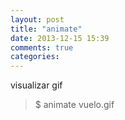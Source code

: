 ```yaml
---
layout: post
title: "animate"
date: 2013-12-15 15:39
comments: true
categories: 
---
```

visualizar gif

>$ animate vuelo.gif

